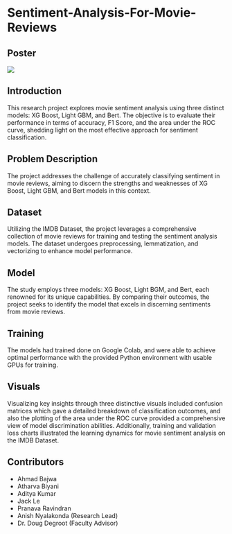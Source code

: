 # Sentiment-Analysis-For-Movie-Reviews

## Poster
![](./poster.jpeg)

## Introduction
This research project explores movie sentiment analysis using three distinct models: XG Boost, Light GBM, and Bert. The objective is to evaluate their performance in terms of accuracy, F1 Score, and the area under the ROC curve, shedding light on the most effective approach for sentiment classification.

## Problem Description
The project addresses the challenge of accurately classifying sentiment in movie reviews, aiming to discern the strengths and weaknesses of XG Boost, Light GBM, and Bert models in this context.

## Dataset
Utilizing the IMDB Dataset, the project leverages a comprehensive collection of movie reviews for training and testing the sentiment analysis models. The dataset undergoes preprocessing, lemmatization, and vectorizing to enhance model performance.

## Model
The study employs three models: XG Boost, Light BGM, and Bert, each renowned for its unique capabilities. By comparing their outcomes, the project seeks to identify the model that excels in discerning sentiments from movie reviews.

## Training
The models had trained done on Google Colab, and were able to achieve optimal performance with the provided Python environment with usable GPUs for training.

## Visuals
Visualizing key insights through three distinctive visuals included confusion matrices which gave a detailed breakdown of classification outcomes, and also the plotting of the area under the ROC curve provided a comprehensive view of model discrimination abilities. Additionally, training and validation loss charts illustrated the learning dynamics for movie sentiment analysis on the IMDB Dataset.


## Contributors
- Ahmad Bajwa
- Atharva Biyani
- Aditya Kumar
- Jack Le
- Pranava Ravindran
- Anish Nyalakonda (Research Lead)
- Dr. Doug Degroot (Faculty Advisor)

